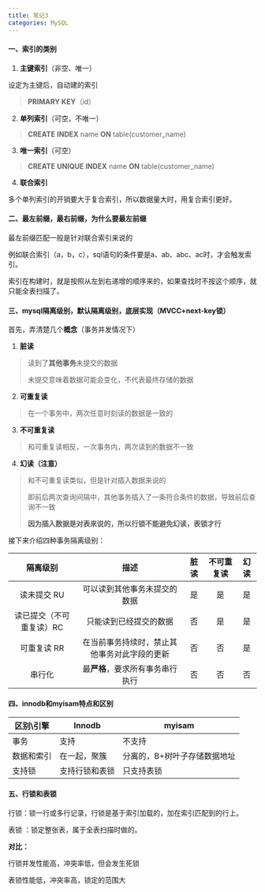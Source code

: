 ```yaml
---
title: 笔记3
categories: MySQL
---
```


#### 一、索引的类别

1. **主键索引**（非空、唯一）

设定为主键后，自动建的索引

> **PRIMARY KEY**（id）

2. **单列索引**（可空，不唯一）

> **CREATE** **INDEX** name **ON** table(customer_name)

3. **唯一索引**（可空）

> **CREATE** **UNIQUE INDEX** name **ON** table(customer_name)

4. **联合索引**

多个单列索引的开销要大于复合索引，所以数据量大时，用复合索引更好。

#### 二、最左前缀，最右前缀，为什么要最左前缀

最左前缀匹配一般是针对联合索引来说的

例如联合索引（a，b，c），sql语句的条件要是a、ab、abc、ac时，才会触发索引。

索引在构建时，就是按照从左到右递增的顺序来的，如果查找时不按这个顺序，就只能全表扫描了。

#### 三、mysql隔离级别，默认隔离级别，底层实现（MVCC+next-key锁）

首先，弄清楚几个**概念**（事务并发情况下）

1. **脏读**

> 读到了**其他事务**未提交的数据
>
> 未提交意味着数据可能会变化，不代表最终存储的数据

2. **可重复读**

> 在一个事务中，两次任意时刻读的数据是一致的

3. **不可重复读**

> 和可重复读相反，一次事务内，两次读到的数据不一致

4. **幻读（注意）**

> 和不可重复读类似，但是针对插入数据来说的
>
> 即前后两次查询间隔中，其他事务插入了一条符合条件的数据，导致前后查询不一致
>
> **因为插入数据是对表来说的，所以行锁不能避免幻读，表锁才行**

接下来介绍四种事务隔离级别：

|         隔离级别         |                     描述                     | 脏读 | 不可重复读 | 幻读 |
| :----------------------: | :------------------------------------------: | :--: | :--------: | :--: |
|       读未提交 RU        |         可以读到其他事务未提交的数据         |  是  |     是     |  是  |
| 读已提交（不可重复读）RC |            只能读到已经提交的数据            |  否  |     是     |  是  |
|       可重复读 RR        | 在当前事务持续时，禁止其他事务对此字段的更新 |  否  |     否     |  是  |
|          串行化          |       最**严格**，要求所有事务串行执行       |  否  |     否     |  否  |



#### 四、innodb和myisam特点和区别

| 区别\引擎  | Innodb         | myisam                       |
| ---------- | -------------- | ---------------------------- |
| 事务       | 支持           | 不支持                       |
| 数据和索引 | 在一起，聚簇   | 分离的，B+树叶子存储数据地址 |
| 支持锁     | 支持行锁和表锁 | 只支持表锁                   |



#### 五、行锁和表锁

行锁：锁一行或多行记录，行锁是基于索引加载的，加在索引匹配到的行上。

表锁 ：锁定整张表，属于全表扫描时做的。

**对比：**

行锁并发性能高，冲突率低，但会发生死锁

表锁性能低，冲突率高，锁定的范围大
